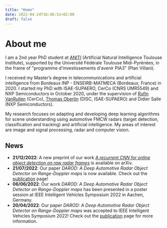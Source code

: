 ```yaml
---
title: "Home"
date: 2022-04-24T16:40:51+02:00
draft: false
---
```


# About me


I am a 2nd year PhD student at [ANITI](https://aniti.univ-toulouse.fr/) (Artificial Natural Intelligence Toulouse Institute), supported by the Université Fédérale Toulouse Midi-Pyrénées, in the frame of "programme d'investissements d'avenir PIA3" (Plan Villani). 

I received my Master’s degree in telecommunications and artificial intelligence from Bordeaux INP - ENSEIRB-MATMECA (Bordeaux, France) in 2020. I started my PhD with ISAE-SUPAERO, CerCo (CNRS UMR5549) and NXP Semiconductors in October 2020, under the supervision of [Rufin VanRullen](https://rufinv.github.io/) (CerCo), [Thomas Oberlin](https://pagespro.isae-supaero.fr/thomas-oberlin/?lang=fr) (DISC, ISAE-SUPAERO) and Didier Salle (NXP Semiconductors).

My research focuses on adapting and developing deep learning algorithms for scene understanding using automotive FMCW radars (target detection, classification and tracking) and artificial intelligence. My areas of interest are image and signal processing, radar and computer vision.

## News

- **21/12/2022**: A new preprint of our work [*A recurrent CNN for online object detection on raw radar frames*](https://arxiv.org/abs/2212.11172) is available on arXiv.
- **21/07/2022**: Our paper *DAROD: A Deep Automotive Radar Object Detector on Range-Doppler maps* is now available. Check out the [publication](publications) page!
- **06/06/2022**: Our work *DAROD: A Deep Automotive Radar Object Detector on Range-Doppler maps* has been presented in a poster session at IEEE Intelligent Vehicles Symposium 2022 in Aachen, Germany.
-  **20/04/2022**: Our paper *DAROD: A Deep Automotive Radar Object Detector on Range-Doppler maps* was accepted to IEEE Intelligent Vehicles Symposium 2022! Check out the [publication](publications) page for more information.
